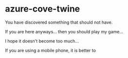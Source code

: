 # azure-cove-twine

You have discovered something that should not have.

If you are here anyways... then you should play my game...

I hope it doesn't become too much...


If you are using a mobile phone, it is better to 
